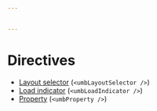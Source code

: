 ```yaml
---


---
```


# Directives

- [Layout selector](umblayoutselector.md) (`<umbLayoutSelector />`)
- [Load indicator](umbloadindicator.md) (`<umbLoadIndicator />`)
- [Property](umbproperty.md) (`<umbProperty />`)

